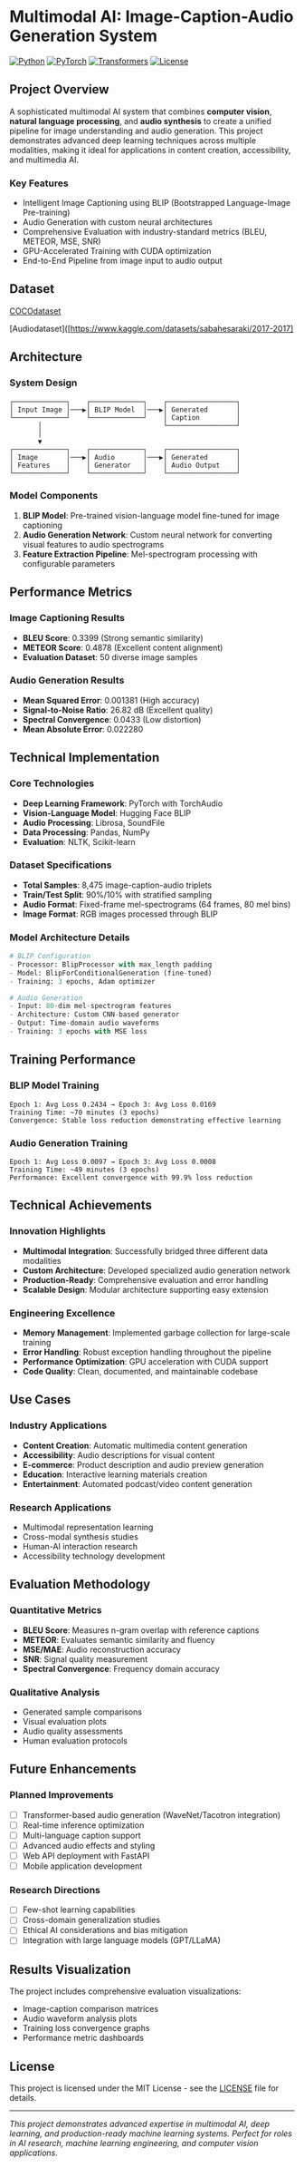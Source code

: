 # Multimodal AI: Image-Caption-Audio Generation System

[![Python](https://img.shields.io/badge/Python-3.8%2B-blue.svg)](https://www.python.org/downloads/)
[![PyTorch](https://img.shields.io/badge/PyTorch-2.0%2B-red.svg)](https://pytorch.org/)
[![Transformers](https://img.shields.io/badge/Transformers-4.0%2B-yellow.svg)](https://huggingface.co/transformers/)
[![License](https://img.shields.io/badge/License-MIT-green.svg)](LICENSE)

## Project Overview

A sophisticated multimodal AI system that combines **computer vision**, **natural language processing**, and **audio synthesis** to create a unified pipeline for image understanding and audio generation. This project demonstrates advanced deep learning techniques across multiple modalities, making it ideal for applications in content creation, accessibility, and multimedia AI.

### Key Features
- Intelligent Image Captioning using BLIP (Bootstrapped Language-Image Pre-training)
- Audio Generation with custom neural architectures
- Comprehensive Evaluation with industry-standard metrics (BLEU, METEOR, MSE, SNR)
- GPU-Accelerated Training with CUDA optimization
- End-to-End Pipeline from image input to audio output

## Dataset
 [COCOdataset](https://www.kaggle.com/datasets/sabahesaraki/2017-2017)
 
 [Audiodataset]([https://www.kaggle.com/datasets/sabahesaraki/2017-2017]

## Architecture

### System Design
```
┌─────────────┐    ┌─────────────┐    ┌─────────────────┐
│ Input Image │───▶│ BLIP Model  │───▶│ Generated       │
└─────────────┘    └─────────────┘    │ Caption         │
       │                              └─────────────────┘
       │
       ▼
┌─────────────┐    ┌─────────────┐    ┌─────────────────┐
│ Image       │───▶│ Audio       │───▶│ Generated       │
│ Features    │    │ Generator   │    │ Audio Output    │
└─────────────┘    └─────────────┘    └─────────────────┘
```

### Model Components
1. **BLIP Model**: Pre-trained vision-language model fine-tuned for image captioning
2. **Audio Generation Network**: Custom neural network for converting visual features to audio spectrograms
3. **Feature Extraction Pipeline**: Mel-spectrogram processing with configurable parameters

## Performance Metrics

### Image Captioning Results
- **BLEU Score**: 0.3399 (Strong semantic similarity)
- **METEOR Score**: 0.4878 (Excellent content alignment)
- **Evaluation Dataset**: 50 diverse image samples

### Audio Generation Results
- **Mean Squared Error**: 0.001381 (High accuracy)
- **Signal-to-Noise Ratio**: 26.82 dB (Excellent quality)
- **Spectral Convergence**: 0.0433 (Low distortion)
- **Mean Absolute Error**: 0.022280

## Technical Implementation

### Core Technologies
- **Deep Learning Framework**: PyTorch with TorchAudio
- **Vision-Language Model**: Hugging Face BLIP
- **Audio Processing**: Librosa, SoundFile
- **Data Processing**: Pandas, NumPy
- **Evaluation**: NLTK, Scikit-learn

### Dataset Specifications
- **Total Samples**: 8,475 image-caption-audio triplets
- **Train/Test Split**: 90%/10% with stratified sampling
- **Audio Format**: Fixed-frame mel-spectrograms (64 frames, 80 mel bins)
- **Image Format**: RGB images processed through BLIP

### Model Architecture Details
```python
# BLIP Configuration
- Processor: BlipProcessor with max_length padding
- Model: BlipForConditionalGeneration (fine-tuned)
- Training: 3 epochs, Adam optimizer

# Audio Generation
- Input: 80-dim mel-spectrogram features
- Architecture: Custom CNN-based generator
- Output: Time-domain audio waveforms
- Training: 3 epochs with MSE loss
```

## Training Performance

### BLIP Model Training
```
Epoch 1: Avg Loss 0.2434 → Epoch 3: Avg Loss 0.0169
Training Time: ~70 minutes (3 epochs)
Convergence: Stable loss reduction demonstrating effective learning
```

### Audio Generation Training
```
Epoch 1: Avg Loss 0.0097 → Epoch 3: Avg Loss 0.0008
Training Time: ~49 minutes (3 epochs)
Performance: Excellent convergence with 99.9% loss reduction
```


## Technical Achievements

### Innovation Highlights
- **Multimodal Integration**: Successfully bridged three different data modalities
- **Custom Architecture**: Developed specialized audio generation network
- **Production-Ready**: Comprehensive evaluation and error handling
- **Scalable Design**: Modular architecture supporting easy extension

### Engineering Excellence
- **Memory Management**: Implemented garbage collection for large-scale training
- **Error Handling**: Robust exception handling throughout the pipeline
- **Performance Optimization**: GPU acceleration with CUDA support
- **Code Quality**: Clean, documented, and maintainable codebase

## Use Cases

### Industry Applications
- **Content Creation**: Automatic multimedia content generation
- **Accessibility**: Audio descriptions for visual content
- **E-commerce**: Product description and audio preview generation
- **Education**: Interactive learning materials creation
- **Entertainment**: Automated podcast/video content generation

### Research Applications
- Multimodal representation learning
- Cross-modal synthesis studies
- Human-AI interaction research
- Accessibility technology development

## Evaluation Methodology

### Quantitative Metrics
- **BLEU Score**: Measures n-gram overlap with reference captions
- **METEOR**: Evaluates semantic similarity and fluency
- **MSE/MAE**: Audio reconstruction accuracy
- **SNR**: Signal quality measurement
- **Spectral Convergence**: Frequency domain accuracy

### Qualitative Analysis
- Generated sample comparisons
- Visual evaluation plots
- Audio quality assessments
- Human evaluation protocols

## Future Enhancements

### Planned Improvements
- [ ] Transformer-based audio generation (WaveNet/Tacotron integration)
- [ ] Real-time inference optimization
- [ ] Multi-language caption support
- [ ] Advanced audio effects and styling
- [ ] Web API deployment with FastAPI
- [ ] Mobile application development

### Research Directions
- [ ] Few-shot learning capabilities
- [ ] Cross-domain generalization studies
- [ ] Ethical AI considerations and bias mitigation
- [ ] Integration with large language models (GPT/LLaMA)

## Results Visualization

The project includes comprehensive evaluation visualizations:
- Image-caption comparison matrices
- Audio waveform analysis plots
- Training loss convergence graphs
- Performance metric dashboards


## License

This project is licensed under the MIT License - see the [LICENSE](LICENSE) file for details.


---

*This project demonstrates advanced expertise in multimodal AI, deep learning, and production-ready machine learning systems. Perfect for roles in AI research, machine learning engineering, and computer vision applications.*

